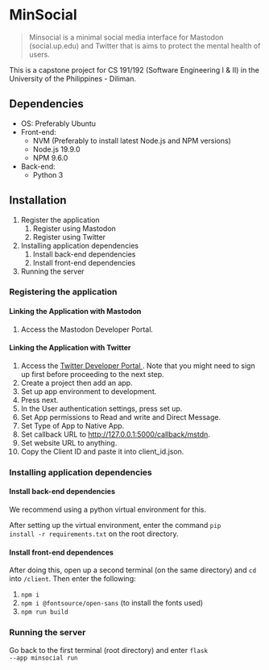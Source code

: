 # MinSocial

> Minsocial is a minimal social media interface for Mastodon (social.up.edu) and Twitter that is aims to protect the mental health of users.

This is a capstone project for CS 191/192 (Software Engineering I & II) in the University of the Philippines - Diliman.

## Dependencies

- OS: Preferably Ubuntu
- Front-end:
	- NVM (Preferably to install latest Node.js and NPM versions)
	- Node.js 19.9.0
	- NPM 9.6.0
- Back-end:
	- Python 3

## Installation

1. Register the application
	1. Register using Mastodon
	2. Register using Twitter
2. Installing application dependencies
	1. Install back-end dependencies
	2. Install front-end dependencies
3. Running the server

### Registering the application

#### Linking the Application with Mastodon

1. Access the Mastodon Developer Portal.

#### Linking the Application with Twitter

1. Access the <a href="https://developer.twitter.com/en/portal/dashboard">Twitter Developer Portal </a>. Note that you might need to sign up first before proceeding to the next step.
2. Create a project then add an app.
3. Set up app environment to development.
4. Press next.
5. In the User authentication settings, press set up.
6. Set App permissions to Read and write and Direct Message.
7. Set Type of App to Native App.
8. Set callback URL to http://127.0.0.1:5000/callback/mstdn.
9. Set website URL to anything.
10. Copy the Client ID and paste it into client_id.json.
  
### Installing application dependencies

#### Install back-end dependencies

We recommend using a python virtual environment for this.

After setting up the virtual environment, enter the command <code>pip install -r requirements.txt</code> on the root directory.

#### Install front-end dependences

After doing this, open up a second terminal (on the same directory) and <code>cd</code> into <code>/client</code>. Then enter the following:

1. <code>npm i</code>
2. <code>npm i @fontsource/open-sans</code> (to install the fonts used)
3. <code>npm run build</code>

### Running the server

Go back to the first terminal (root directory) and enter <code>flask --app minsocial run</code>
